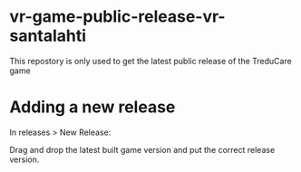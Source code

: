 # vr-game-public-release-vr-santalahti

This repostory is only used to get the latest public release of the TreduCare game

# Adding a new release

In releases > New Release:

Drag and drop the latest built game version
and put the correct release version.
